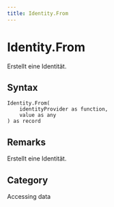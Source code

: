 ```yaml
---
title: Identity.From
---
```


# Identity.From


Erstellt eine Identität.


## Syntax

```powerquery
Identity.From(
    identityProvider as function,
    value as any
) as record
```


## Remarks

Erstellt eine Identität.



## Category
Accessing data
